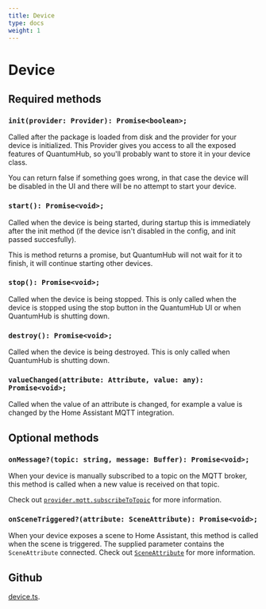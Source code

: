 ```yaml
---
title: Device
type: docs
weight: 1
---
```


# Device

## Required methods

### `init(provider: Provider): Promise<boolean>;`  
Called after the package is loaded from disk and the provider for your device is initialized. This Provider gives you access to all the exposed features of QuantumHub, so you'll probably want to store it in your device class. 

You can return false if something goes wrong, in that case the device will be disabled in the UI and there will be no attempt to start your device.

### `start(): Promise<void>;`  
Called when the device is being started, during startup this is immediately after the init method (if the device isn't disabled in the config, and init passed succesfully). 

This is method returns a promise, but QuantumHub will not wait for it to finish, it will continue starting other devices. 

### `stop(): Promise<void>;`  
Called when the device is being stopped. This is only called when the device is stopped using the stop button in the QuantumHub UI or when QuantumHub is shutting down.

### `destroy(): Promise<void>;`  
Called when the device is being destroyed. This is only called when QuantumHub is shutting down.

### `valueChanged(attribute: Attribute, value: any): Promise<void>;`  
 Called when the value of an attribute is changed, for example a value is changed by the Home Assistant MQTT integration.


## Optional methods

### `onMessage?(topic: string, message: Buffer): Promise<void>;`

When your device is manually subscribed to a topic on the MQTT broker, this method is called when a new value is received on that topic.

Check out [`provider.mqtt.subscribeToTopic`](/docs/development/sdk/provider/#subscribetotopictopic-string-promisevoid) for more information.

### `onSceneTriggered?(attribute: SceneAttribute): Promise<void>;`

When your device exposes a scene to Home Assistant, this method is called when the scene is triggered. The supplied parameter contains the `SceneAttribute` connected. Check out [`SceneAttribute`](/docs/development/sdk/device-attributes/#sceneattribute) for more information.

## Github

[device.ts](https://github.com/sorted-bits/quantumhub-sdk/blob/main/src/interfaces/device.ts).

